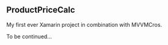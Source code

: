## ProductPriceCalc

My first ever Xamarin project in combination with MVVMCros.

To be continued...
